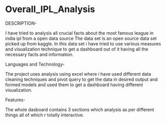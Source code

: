 # Overall_IPL_Analysis

DESCRIPTION-

I have tried to analysis all crucial facts about the most famous league in india ipl from a open data source
The data set is an open source data set picked up from kaggle.
In this data set i have tried to use various measures and visualization technique to get a dashboard out of it having all the necessary facts and information.

Languages and Technology-

The project uses analysis using excel where i have used different data cleaning techniques and pivot query to get the data in desired output and formed models and used them to get a dashboard having different visualization.

Features-

The whole dasboard contains 3 sections which analysis as per different things all of which r totally interactive.
